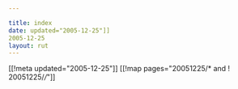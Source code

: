 ```yaml
---

title: index
date: updated="2005-12-25"]]
2005-12-25
layout: rut
---
```


[[!meta updated="2005-12-25"]]
[[!map pages="20051225/* and ! 20051225/*/*"]]
